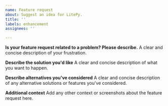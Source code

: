 ```yaml
---
name: Feature request
about: Suggest an idea for LitePy.
title: ''
labels: enhancement
assignees: ''

---
```


**Is your feature request related to a problem? Please describe.**
A clear and concise description of your frustration.

**Describe the solution you'd like**
A clear and concise description of what you want to happen.

**Describe alternatives you've considered**
A clear and concise description of any alternative solutions or features you've considered.

**Additional context**
Add any other context or screenshots about the feature request here.
